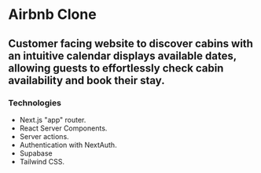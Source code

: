 # Airbnb Clone
## Customer facing website to discover cabins with an intuitive calendar displays available dates, allowing guests to effortlessly check cabin availability and book their stay.
### Technologies
- Next.js "app" router.
- React Server Components.
- Server actions.
- Authentication with NextAuth.
- Supabase
- Tailwind CSS.
